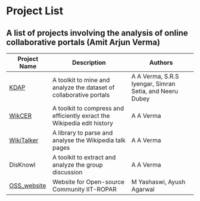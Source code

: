 # Project List

## A list of projects involving the analysis of online collaborative portals (Amit Arjun Verma)

| Project Name | Description | Authors |
| -------------| ----------- | ------- |
| [KDAP](https://github.com/descentis/kdap) | A toolkit to mine and analyze the dataset of collaborative portals | A A Verma, S.R.S Iyengar, Simran Setia, and Neeru Dubey|
| [WikCER](https://github.com/descentis/WikECD) | A toolkit to compress and efficiently exract the Wikipedia edit history | A A Verma |
| [WikiTalker](https://github.com/descentis/WikiTalker) | A library to parse and analyse the Wikipedia talk pages | A A Verma |
| DisKnowl | A toolkit to extract and analyze the group discussion | A A Verma |
| [OSS_website](https://github.com/yashaswi2000/oss_website) | Website for Open-source Community IIT-ROPAR | M Yashaswi, Ayush Agarwal |
